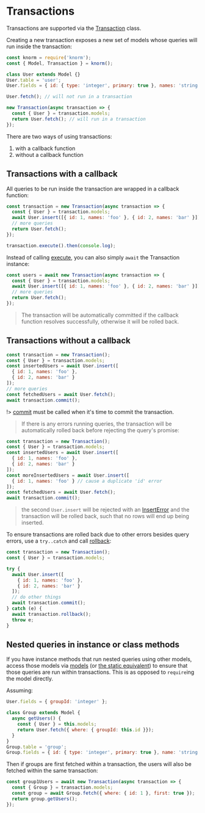 # Transactions

Transactions are supported via the [Transaction](api/transaction.md#transaction) class.

Creating a new transaction exposes a new set of models whose queries will run
inside the transaction:

```js
const knorm = require('knorm');
const { Model, Transaction } = knorm();

class User extends Model {}
User.table = 'user';
User.fields = { id: { type: 'integer', primary: true }, names: 'string' };

User.fetch(); // will not run in a transaction

new Transaction(async transaction => {
  const { User } = transaction.models;
  return User.fetch(); // will run in a transaction
});
```

There are two ways of using transactions:

1. with a callback function
2. without a callback function

## Transactions with a callback

All queries to be run inside the transaction are wrapped in a callback function:

```js
const transaction = new Transaction(async transaction => {
  const { User } = transaction.models;
  await User.insert([{ id: 1, names: 'foo' }, { id: 2, names: 'bar' }]);
  // more queries
  return User.fetch();
});

transaction.execute().then(console.log);
```

Instead of calling [execute](api/transaction.md#transactionprototypeexecute-promise), you can also simply `await` the Transaction instance:

```js
const users = await new Transaction(async transaction => {
  const { User } = transaction.models;
  await User.insert([{ id: 1, names: 'foo' }, { id: 2, names: 'bar' }]);
  // more queries
  return User.fetch();
});
```

> The transaction will be automatically committed if the callback function 
> resolves successfully, otherwise it will be rolled back.

## Transactions without a callback

```js
const transaction = new Transaction();
const { User } = transaction.models;
const insertedUsers = await User.insert([
  { id: 1, names: 'foo' }, 
  { id: 2, names: 'bar' }
]);
// more queries
const fetchedUsers = await User.fetch();
await transaction.commit();
```

!> [commit](api/transaction.md#transactionprototypecommit-promise) must be called
when it's time to commit the transaction.

> If there is any errors running queries, the transaction will be automatically
> rolled back before rejecting the query's promise:

```js
const transaction = new Transaction();
const { User } = transaction.models;
const insertedUsers = await User.insert([
  { id: 1, names: 'foo' }, 
  { id: 2, names: 'bar' }
]);
const moreInsertedUsers = await User.insert([
  { id: 1, names: 'foo' } // cause a duplicate 'id' error
]);
const fetchedUsers = await User.fetch();
await transaction.commit();
```

> the second `User.insert` will be rejected with an 
> [InsertError](api/query.md#queryinserterror) and the transaction will be
> rolled back, such that no rows will end up being inserted.

To ensure transactions are rolled back due to other errors besides query errors,
use a `try..catch` and call [rollback](api/transaction.md#transactionprototyperollback-promise):

```js
const transaction = new Transaction();
const { User } = transaction.models;

try {
  await User.insert([
    { id: 1, names: 'foo' }, 
    { id: 2, names: 'bar' }
  ]);
  // do other things
  await transaction.commit();
} catch (e) {
  await transaction.rollback();
  throw e;
}
```

## Nested queries in instance or class methods

If you have instance methods that run nested queries using other models, access 
those models via [models](api/model.md#modelprototypemodels) (or [the static equivalent](api/model.md#models)) to ensure that those queries are run within
transactions. This is as opposed to `require`ing the model directly.

Assuming:

```js
User.fields = { groupId: 'integer' };

class Group extends Model {
  async getUsers() {
    const { User } = this.models;
    return User.fetch({ where: { groupId: this.id }});
  }
}
Group.table = 'group';
Group.fields = { id: { type: 'integer', primary: true }, name: 'string' };
```

Then if groups are first fetched within a transaction, the users will also be 
fetched within the same transaction:

```js
const group1Users = await new Transaction(async transaction => {
  const { Group } = transaction.models;
  const group = await Group.fetch({ where: { id: 1 }, first: true });
  return group.getUsers();
});
```
